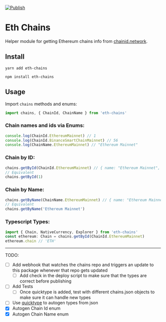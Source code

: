 [![Publish](https://github.com/taylorjdawson/eth-chains/actions/workflows/main.yml/badge.svg)](https://github.com/taylorjdawson/eth-chains/actions/workflows/main.yml)

# Eth Chains
Helper module for getting Ethereum chains info from [chainid.network](https://chainid.network/).

## Install
```
yarn add eth-chains
```

```
npm install eth-chains
```

## Usage
Import `chains` methods and enums:
```ts
import chains, { ChainId, ChainName } from 'eth-chains'
```
### Chain names and ids via Enums:
```ts
console.log(ChainId.EthereumMainnet) // 1
console.log(ChainId.BinanceSmartChainMainnet) // 56
console.log(ChainName.EthereumMainnet) // "Ethereum Mainnet"
```

### Chain by ID:
```ts
chains.getById(ChainId.EthereumMainnet) // { name: "Ethereum Mainnet", ..., "infoURL": "https://ethereum.org" }
// Equivalent
chains.getById(1) 
```

### Chain by Name:
```ts
chains.getByName(ChainName.EthereumMainnet) // { name: "Ethereum Mainnet", ..., "infoURL": "https://ethereum.org" }
// Equivalent
chains.getByName('Ethereum Mainnet')
```

### Typescript Types:
```ts
import { Chain, NativeCurrency, Explorer } from 'eth-chains'
const ethereum: Chain = chains.getById(ChainId.EthereumMainnet)
ethereum.chain // 'ETH'
```

---

TODO:
- [ ] Add webhook that watches the chains repo and triggers an update to this package whenever that repo gets updated
    - [ ] Add check in the deploy script to make sure that the types are correct before publishing
- [ ] Add Tests
    - [ ] Once quicktype is added, test with different chains.json objects to make sure it can handle new types
- [ ] Use [quicktype](https://github.com/quicktype/quicktype) to autogen types from json
- [x] Autogen Chain Id enum
- [x] Autogen Chain Name enum
